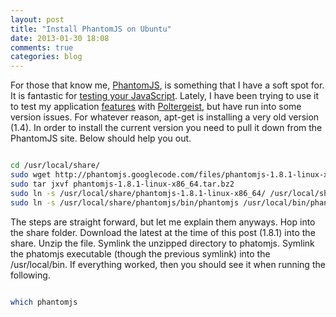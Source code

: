 ```yaml
---
layout: post
title: "Install PhantomJS on Ubuntu"
date: 2013-01-30 18:08
comments: true
categories: blog
---
```


For those that know me, [PhantomJS](http://phantomjs.org/), is something that I have a soft spot for. It is fantastic for [testing your JavaScript](http://codecuriosity.com/blog/2012/09/25/testing-javascript-in-rails/). Lately, I have been trying to use it to test my application [features](http://en.wikipedia.org/wiki/Acceptance_testing) with [Poltergeist](https://github.com/jonleighton/poltergeist), but have run into some version issues. For whatever reason, apt-get is installing a very old version (1.4). In order to install the current version you need to pull it down from the PhantomJS site. Below should help you out.

``` bash Setup instructions

cd /usr/local/share/
sudo wget http://phantomjs.googlecode.com/files/phantomjs-1.8.1-linux-x86_64.tar.bz2
sudo tar jxvf phantomjs-1.8.1-linux-x86_64.tar.bz2
sudo ln -s /usr/local/share/phantomjs-1.8.1-linux-x86_64/ /usr/local/share/phantomjs
sudo ln -s /usr/local/share/phantomjs/bin/phantomjs /usr/local/bin/phantomjs

```

The steps are straight forward, but let me explain them anyways. Hop into the share folder. Download the latest at the time of this post (1.8.1) into the share. Unzip the file. Symlink the unzipped directory to phatomjs. Symlink the phatomjs executable (though the previous symlink) into the /usr/local/bin. If everything worked, then you should see it when running the following.

``` bash

which phantomjs

```
